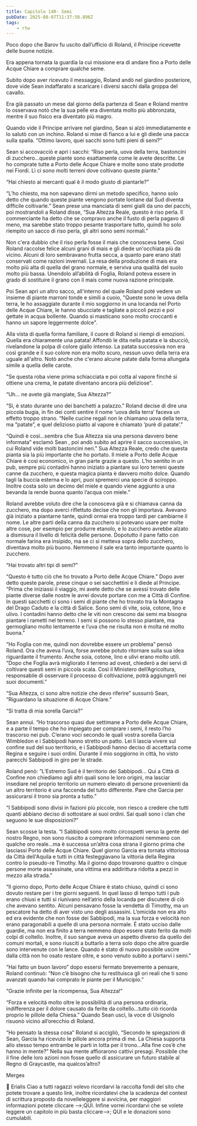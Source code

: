 ```yaml
---
title: Capitolo 140- Semi
pubDate: 2025-08-07T11:37:50.896Z
tags:
    - rtw
---
```





Poco dopo che Barov fu uscito dall’ufficio di Roland, il Principe ricevette delle buone notizie.


Era appena tornata la guardia la cui missione era di andare fino a Porto delle Acque Chiare a comprare qualche seme.


Subito dopo aver ricevuto il messaggio, Roland andò nel giardino posteriore, dove vide Sean indaffarato a scaricare i diversi sacchi dalla groppa del cavallo.


Era già passato un mese dal giorno della partenza di Sean e Roland mentre lo osservava notò che la sua pelle era diventata molto più abbronzata, mentre il suo fisico era diventato più magro.


Quando vide il Principe arrivare nel giardino, Sean si alzò immediatamente e lo salutò con un inchino. Roland si mise di fianco a lui e gli diede una pacca sulla spalla. “Ottimo lavoro, quei sacchi sono tutti pieni di semi?”


Sean si accovacciò e aprì i sacchi: “Riso perla, uova della terra, bastoncini di zucchero…queste piante sono esattamente come le avete descritte. Le ho comprate tutte a Porto delle Acque Chiare e molte sono state prodotte nei Fiordi. Lì ci sono molti terreni dove coltivano queste piante.”


“Hai chiesto ai mercanti qual è il modo giusto di piantarle?”


“L’ho chiesto, ma non sapevano dirmi un metodo specifico, hanno solo detto che quando queste piante vengono portate lontane dal Sud diventa difficile coltivarle.” Sean prese una manciata di semi gialli da uno dei pacchi, poi mostrandoli a Roland disse, “Sua Altezza Reale, questo è riso perla. Il commerciante ha detto che se compravo anche il fusto di perla pagavo di meno, ma sarebbe stato troppo pesante trasportare tutto, quindi ho solo riempito un sacco di riso perla, gli altri sono semi normali.”


Non c'era dubbio che il riso perla fosse il mais che conosceva bene. Così Roland raccolse felice alcuni grani di mais e gli diede un'occhiata più da vicino. Alcuni di loro sembravano frutta secca, a quanto pare erano stati conservati come razioni invernali. La resa della produzione di mais era molto più alta di quella del grano normale, e serviva una qualità del suolo molto più bassa. Unendolo all’abilità di Foglia, Roland poteva essere in grado di sostituire il grano con il mais come nuova razione principale.


Poi Sean aprì un altro sacco, all'interno del quale Roland poté vedere un insieme di piante marroni tonde e simili a cuoio, "Queste sono le uova della terra, le ho assaggiate durante il mio soggiorno in una locanda nel Porto delle Acque Chiare, le hanno sbucciate e tagliate a piccoli pezzi e poi gettate in acqua bollente. Quando si masticano sono molto croccanti e hanno un sapore leggermente dolce".


Alla vista di quella forma familiare, il cuore di Roland si riempì di emozioni. Quella era chiaramente una patata! Affondò le dita nella patata e la sbucciò, rivelandone la polpa di colore giallo intenso. La patata successiva non era così grande e il suo colore non era molto scuro, nessun uovo della terra era uguale all'altro. Notò anche che c'erano alcune patate dalla forma allungata simile a quella delle carote.


"Se questa roba viene prima schiacciata e poi cotta al vapore finché si ottiene una crema, le patate diventano ancora più deliziose".


“Uh… ne avete già mangiate, Sua Altezza?”


“Sì, è stato durante uno dei banchetti a palazzo.” Roland decise di dire una piccola bugia, in fin dei conti sentire il nome ‘uova della terra’ faceva un effetto troppo strano. “Nelle cucine regali non le chiamano uova della terra, ma “patate”, e quel delizioso piatto al vapore è chiamato ‘purè di patate’.”


“Quindi è così…sembra che Sua Altezza sia una persona davvero bene informata” esclamò Sean , poi andò subito ad aprire il sacco successivo, in cui Roland vide molti bastoncini neri.” Sua Altezza Reale, credo che questa pianta sia la più importante che ho portato. Il miele a Porto delle Acque Chiare è così economico, in gran parte grazie a questo. L’ho sentito in un pub, sempre più contadini hanno iniziato a piantare sui loro terreni queste canne da zucchero, e questa magica pianta è davvero molto dolce. Quando tagli la buccia esterna e lo apri, puoi spremerci una specie di sciroppo. Inoltre costa solo un decimo del miele e quando viene aggiunto a una bevanda la rende buona quanto l’acqua con miele.”


Roland avrebbe voluto dire che la conosceva già e si chiamava canna da zucchero, ma dopo averci riflettuto decise che non gli importava. Avevano già iniziato a piantarne tante, quindi ormai era troppo tardi per cambiarne il nome. Le altre parti della canna da zucchero si potevano usare per molte altre cose, per esempio per produrre etanolo, e lo zucchero avrebbe alzato a dismisura il livello di felicità delle persone. Dopotutto il pane fatto con normale farina era insipido, ma se ci si metteva sopra dello zucchero, diventava molto più buono. Nemmeno il sale era tanto importante quanto lo zucchero.


“Hai trovato altri tipi di semi?”


“Questo è tutto ciò che ho trovato a Porto delle Acque Chiare.” Dopo aver detto queste parole, prese cinque o sei sacchettini e li diede al Principe. “Prima che iniziassi il viaggio, mi avete detto che se avessi trovato delle piante diverse dalle nostre le avrei dovute portare con me a Città di Confine. In questi sacchetti ci sono i semi di piante che ho trovato tra la Montagna del Drago Caduto e la città di Salice. Sono semi di vite, soia, cotone, lino e ulivo. I contadini hanno detto che le viti non crescono dai semi ma bisogna piantare i rametti nel terreno. I semi si possono lo stesso piantare, ma germogliano molto lentamente e l’uva che ne risulta non è molta né molto buona.”


“Ho Foglia con me, quindi non dovrebbe essere un problema” pensò Roland. Ora che aveva l’uva, forse avrebbe potuto ritornare sulla sua idea riguardante il frumento. Anche soia, cotone, lino e ulivi erano molto utili.  “Dopo che Foglia avrà migliorato il terreno ad ovest, chiederò a dei servi di coltivare questi semi in piccola scala. Così il Ministero dell’Agricoltura, responsabile di osservare il processo di coltivazione, potrà aggiungerli nei suoi documenti.”


“Sua Altezza, ci sono altre notizie che devo riferire” sussurrò Sean, “Riguardano la situazione di Acque Chiare.”


“Si tratta di mia sorella Garcia?”


Sean annuì. “Ho trascorso quasi due settimane a Porto delle Acque Chiare, e a parte il tempo che ho impiegato per comprare i semi, il resto l’ho trascorso nei pub. C’erano voci secondo le quali vostra sorella Garcia Wimbledon e i Sabbipodi hanno stretto un patto. Lei li lascia vivere sul confine sud del suo territorio, e i Sabbipodi hanno deciso di accettarla come Regina e seguire i suoi ordini. Durante il mio soggiorno in città, ho visto parecchi Sabbipodi in giro per le strade.


Roland penò: ”L’Estremo Sud è il territorio dei Sabbipodi… Qui a Città di Confine non chiediamo agli altri quali sono le loro origini, ma lasciar insediare nel proprio territorio un numero elevato di persone provenienti da un altro territorio è una faccenda del tutto differente. Pare che Garcia per assicurarsi il trono sia pronta a tutto.”


“I Sabbipodi sono divisi in fazioni più piccole, non riesco a credere che tutti quanti abbiano deciso di sottostare ai suoi ordini. Sai quali sono i clan che seguono le sue disposizioni?”


Sean scosse la testa. “I Sabbipodi sono molto circospetti verso la gente del nostro Regno, non sono riuscito a comprare informazioni nemmeno con qualche oro reale…ma è successa un’altra cosa strana il giorno prima che lasciassi Porto delle Acque Chiare. Quel giorno Garcia era tornata vittoriosa da Città dell'Aquila e tutti in città festeggiavano la vittoria della Regina contro lo pseudo-re Timothy. Ma il giorno dopo trovarono quattro o cinque persone morte assassinate, una vittima era addirittura ridotta a pezzi in mezzo alla strada.”


“Il giorno dopo, Porto delle Acque Chiare è stato chiuso, quindi ci sono dovuto restare per i tre giorni seguenti. In quel lasso di tempo tutti i pub erano chiusi e tutti si riunivano nell’atrio della locanda per discutere di ciò che avevano sentito. Alcuni pensavano fosse la vendetta di Timothy, ma un pescatore ha detto di aver visto uno degli assassini. L’omicida non era alto ed era evidente che non fosse dei Sabbipodi, ma la sua forza e velocità non erano paragonabili a quelle di una persona normale. È stato ucciso dalle guardie, ma non era finito a terra nemmeno dopo essere stato ferito da molti colpi di coltello. Inoltre, il suo sangue aveva un aspetto diverso da quello dei comuni mortali, e sono riusciti a buttarlo a terra solo dopo che altre guardie sono intervenute con le lance. Quando è stato di nuovo possibile uscire dalla città non ho osato restare oltre, e sono venuto subito a portarvi i semi.”


“Hai fatto un buon lavoro” dopo essersi fermato brevemente a pensare, Roland continuò: “Non c’è bisogno che tu restituisca gli ori reali che ti sono avanzati quando hai comprato le piante per il Municipio.”


“Grazie infinite per la ricompensa, Sua Altezza!”


“Forza e velocità molto oltre le possibilità di una persona ordinaria, indifferenza per il dolore causato da ferite da coltello…tutto ciò ricorda proprio le pillole della Chiesa.” Quando Sean uscì, la voce di Usignolo risuonò vicino all’orecchio di Roland.


“Ho pensato la stessa cosa” Roland si accigliò, “Secondo le spiegazioni di Sean, Garcia ha ricevuto le pillole ancora prima di me. La Chiesa supporta allo stesso tempo entrambe le parti in lotta per il trono…Alla fine cos’è che hanno in mente?” Nella sua mente affiorarono cattivi presagi. Possibile che il fine delle loro azioni non fosse quello di assicurare un futuro stabile al Regno di Graycastle, ma qualcos’altro?






Merges






💬 Erialis Ciao a tutti ragazzi volevo ricordarvi la raccolta fondi del sito che potete trovare a questo link, inoltre ricordatevi che la scadenza del contest di scrittura proposto da novelleleggere si avvicina, per maggiori informazioni potete cliccare -->;QUI. Infine vorrei ricordarvi che se volete leggere un capitolo in più basta cliccare-->; QUI e le donazioni sono cumulabili.
                                


                                



